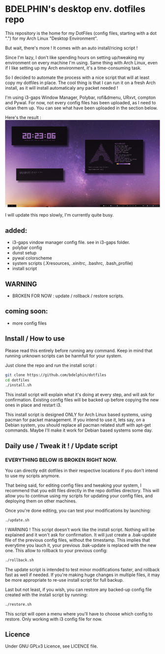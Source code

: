 # BDELPHIN's desktop env. dotfiles repo

This repository is the home for my DotFiles (config files, starting with a dot ".") for my Arch Linux "Desktop Environment". 

But wait, there's more ! It comes with an auto install/ricing script !

Since I'm lazy, I don't like spending hours on setting up/tweaking my environment on every machine I'm using. Same thing with Arch Linux, even if I like setting up my Arch environment, it's a time-consuming task. 

So I decided to automate the process with a nice script that will at least copy my dotfiles in place. The cool thing is that I can run it on a fresh Arch install, as it will install automaticaly any packet needed !

I'm using i3-gaps Window Manager, Polybar, rofi&dmenu, URxvt, compton and Pywal. For now, not every config files has been uploaded, as I need to clean them up. You can see what have been uploaded in the section below.

Here's the result :
![screenshot](screenshot.png?raw=true "Screenshot")

I will update this repo slowly, I'm currently quite busy.

## added:
- i3-gaps vindow manager config file. see in i3-gaps folder.
- polybar config
- dunst setup
- pywal colorscheme
- system scripts (.Xresources, .xinitrc, .bashrc, .bash_profile)
- install script

## WARNING
- BROKEN FOR NOW : update / rollback / restore scripts.

## coming soon:
- more config files

## Install / How to use

Please read this entirely before running any command.
Keep in mind that running unknown scripts can be harmfull for your system.

Just clone the repo and run the install script :
```bash
git clone https://github.com/bdelphin/dotfiles
cd dotfiles
./install.sh
```
This install script will explain what it's doing at every step, and will ask for confirmation.
Existing config files will be backed up before copying the new ones in place and restart i3.

This install script is designed ONLY for Arch Linux based systems, using pacman for packet management.
If you intend to use it, lets say, on a Debian system, you should replace all pacman related stuff with apt-get commands. 
Maybe I'll make it work for Debian based systems some day.

## Daily use / Tweak it ! / Update script

### EVERYTHING BELOW IS BROKEN RIGHT NOW.

You can directly edit dotfiles in their respective locations if you don't intend to use my scripts anymore.

That being said, for editing config files and tweaking your system, I recommend that you edit files directly in the repo dotfiles directory. This will allow you to continue using my scripts for updating your config files, and deploying them on other machines.

Once you're done editing, you can test your modifications by launching:
```bash
./update.sh
```
! WARNING ! This script doesn't work like the install script. Nothing will be explained and it won't ask for confirmation. It will just create a .bak-update file of the previous config files, without the timestamp. This implies that everytime you lauch it, your previous .bak-update is replaced with the new one.
This allow to rollback to your previous config:
```bash
./rollback.sh
```
The update script is intended to test minor modifications faster, and rollback fast as well if needed. If you're making huge changes in multiple files, it may be more appropriate to re-use install script for full backup.

Last but not least, if you wish, you can restore any backed-up config file created with the install script by running:
```bash
./restore.sh
```
This script will open a menu where you'll have to choose which config to restore. Only working with i3 config file for now.

## Licence 
Under GNU GPLv3 Licence, see LICENCE file.
